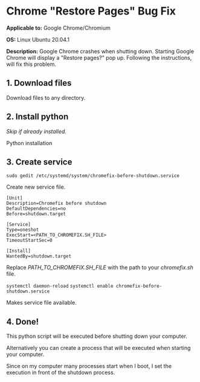 # Chrome "Restore Pages" Bug Fix
<p><b>Applicable to:</b> Google Chrome/Chromium</p>
<p><b>OS:</b> Linux Ubuntu 20.04.1</p>
<p><b>Description:</b> Google Chrome crashes when shutting down. Starting Google Chrome will display a "Restore pages?" pop up. Following the instructions, will fix this problem.</p>

## 1. Download files
<p>Download files to any directory.</p>

## 2. Install python
<p><i>Skip if already installed.</i></p>
<p>Python installation</p>

## 3. Create service
`sudo gedit /etc/systemd/system/chromefix-before-shutdown.service`
<p>Create new service file.</p>

```
[Unit]
Description=Chromefix before shutdown
DefaultDependencies=no
Before=shutdown.target

[Service]
Type=oneshot
ExecStart=<PATH_TO_CHROMEFIX.SH_FILE>
TimeoutStartSec=0

[Install]
WantedBy=shutdown.target
```

<p>Replace <i>PATH_TO_CHROMEFIX.SH_FILE</i> with the path to your <i>chromefix.sh</i> file.</p>

`systemctl daemon-reload`
`systemctl enable chromefix-before-shutdown.service`
<p>Makes service file available.</p>

## 4. Done!
<p>This python script will be executed before shutting down your computer.</p>
<p>Alternatively you can create a process that will be executed when starting your computer.</p>
<p>Since on my computer many processes start when I boot, I set the execution in front of the shutdown process.</p>
